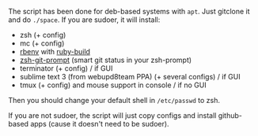 The script has been done for deb-based systems with `apt`.
Just gitclone it and do `./space`. If you are sudoer, it will install:
- zsh (+ config)
- mc (+ config)
- [rbenv](https://github.com/rbenv/rbenv) with [ruby-build](https://github.com/rbenv/ruby-build)
- [zsh-git-prompt](https://github.com/olivierverdier/zsh-git-prompt) (smart git status in your zsh-prompt)
- terminator (+ config) / if GUI
- sublime text 3 (from webupd8team PPA) (+ several configs) / if GUI
- tmux (+ config) and mouse support in console / if no GUI

Then you should change your default shell in `/etc/passwd` to zsh.

If you are not sudoer, the script will just copy configs and install github-based apps (cause it doesn't need to be sudoer). 
